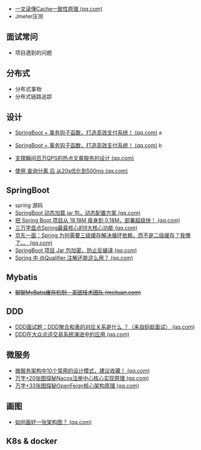 
* [一文读懂Cache一致性原理 (qq.com)](https://mp.weixin.qq.com/s/2xrz4JbWkbRnR5geGM0CgA)
* Jmeter压测

## 面试常问
* 项目遇到的问题

## 分布式

* 分布式事物
* 分布式链路追踪

## 设计

* [SpringBoot + 事务钩子函数，打造高效支付系统！ (qq.com)](https://mp.weixin.qq.com/s/F5EJlqwQX663dL8cBMur5w) a
* [SpringBoot + 事务钩子函数，打造高效支付系统！ (qq.com)](https://mp.weixin.qq.com/s/Go1b3XWe3g8ev_UIx0i-9Q) b
* [支撑瞬间百万QPS的热点文章服务的设计 (qq.com)](https://mp.weixin.qq.com/s/UlXV2X-jLqmazcsAT9D4bw)



* [使用 查询分离 后 从20s优化到500ms (qq.com)](https://mp.weixin.qq.com/s/wqJrTlS6ePqPcFB4i0NIOQ)

## SpringBoot
* spring 源码
* [SpringBoot 动态加载 jar 包，动态配置方案 (qq.com)](https://mp.weixin.qq.com/s/X5EoIreBIfIzeV5RD9Ti7w)
* [把 Spring Boot 项目从 18.18M 瘦身到 0.18M，部署超级快！ (qq.com)](https://mp.weixin.qq.com/s/opPe3CWMkgUIyMh9fWn-Kg)
* [三万字盘点Spring最最核心的9大核心功能 (qq.com)](https://mp.weixin.qq.com/s/jgxQCIUnG7PhKfv7PxQYKg)
* [京东一面：Spring 为何需要三级缓存解决循环依赖，而不是二级缓存？我懵了。。 (qq.com)](https://mp.weixin.qq.com/s/nVkX9RDB3_unRxxVIYwntA)
* [SpringBoot 项目 Jar 包加密，防止反编译 (qq.com)](https://mp.weixin.qq.com/s/XFTDcLe8RiRWBFZEgV5j9A)
* [Spring 中 @Qualifier 注解还能这么用？ (qq.com)](https://mp.weixin.qq.com/s/gY7tetEEBe4A9ElHanr2qg)

## Mybatis

* ~~[聊聊MyBatis缓存机制 - 美团技术团队 (meituan.com)](https://tech.meituan.com/2018/01/19/mybatis-cache.html)~~

## DDD

* [DDD面试题：DDD聚合和表的对应关系是什么 ？（来自蚂蚁面试） (qq.com)](https://mp.weixin.qq.com/s/n_0NaMLTALYYrm8HIzDT5Q)
* [DDD在大众点评交易系统演进中的应用 (qq.com)](https://mp.weixin.qq.com/s/_VehzjU22Z1AUAPrEoswHQ)

## 微服务

* [微服务架构中10个常用的设计模式，建议收藏！ (qq.com)](https://mp.weixin.qq.com/s/zgtrUH9w6nkSVV0CVC-_5g)
* [万字+20张图探秘Nacos注册中心核心实现原理 (qq.com)](https://mp.weixin.qq.com/s/MUsPItwN68mD5DXnYQv9iw)
* [万字+33张图探秘OpenFeign核心架构原理 (qq.com)](https://mp.weixin.qq.com/s/NABg5tGizHsmdXgUO6NeVw)

## 画图

* [如何画好一张架构图？ (qq.com)](https://mp.weixin.qq.com/s/44VdJNNvvFemTwFTm5eK-w)



## K8s & docker